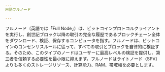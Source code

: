 ```yaml
---
用語フルノード

---
```

フルノード（英語では「Full Node」）は、ビットコインプロトコルクライアントを実行し、創世記ブロック以降の取引の完全な履歴であるブロックチェーン全体をダウンロード、検証、保存するコンピュータを指す。フルノードは、ビットコインのコンセンサスルールに従って、すべての取引とブロックを自律的に検証する。そのため、このタイプのノードはユーザーに最高レベルの検証を提供し、第三者を信頼する必要性を最小限に抑えます。フルノードはライトノード（SPV）よりも多くのストレージリソース、計算能力、RAM、帯域幅を必要とします。